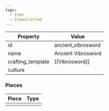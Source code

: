 ```yaml
---
tags:
  - Item
  - Item/Crafted
---
```


| Property          | Value              |
| ----------------- | ------------------ |
| id                | ancient_vibrosword |
| name              | Ancient Vibrosword |
| crafting_template | [[Vibrosword]]     |
| culture           |                    |

### Pieces
| Piece | Type |
| ----- | ---- |
|       |      |


